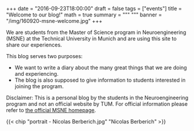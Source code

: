 +++
date = "2016-09-23T18:00:00"
draft = false
tags = ["events"]
title = "Welcome to our blog!"
math = true
summary = """
"""
banner = "/img/160920-msne-welcome.jpg"
+++

We are students from the Master of Science program in Neuroengineering (MSNE) at the Technical University in Munich and are using this site to share our experiences.

This blog serves two purposes:

- We want to write a diary about the many great things that we are doing and experiencing.
- The blog is also supposed to give information to students interested in joining the program. 


Disclaimer: This is a personal blog by the students in the Neuroengineering program and not an official website by TUM. For official information please refer to [the official MSNE homepage](https://www.msne.ei.tum.de/en/home/).

{{< chip "portrait - Nicolas Berberich.jpg" "Nicolas Berberich" >}}